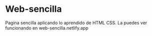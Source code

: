 # Web-sencilla
 Pagina sencilla aplicando lo aprendido de
 HTML CSS.
 La puedes ver funcionando en web-sencilla.netlify.app


